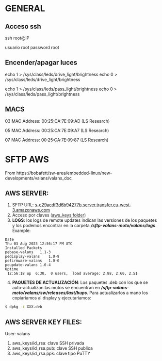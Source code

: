 # GENERAL


## Acceso ssh

ssh root@IP

usuario root
password root

## Encender/apagar luces

echo 1 > /sys/class/leds/drive_light/brightness
echo 0 > /sys/class/leds/drive_light/brightness

echo 1 > /sys/class/leds/pass_light/brightness
echo 0 > /sys/class/leds/pass_light/brightness

## MACS

03
MAC Address: 00:25:CA:7E:09:AD (LS Research)

05
MAC Address: 00:25:CA:7E:09:A7 (LS Research)

07
MAC Address: 00:25:CA:7E:09:87 (LS Research)


# SFTP AWS

From https://bobafett/sw-area/embedded-linux/new-developments/valans/valans_doc

## AWS SERVER:

1. SFTP URL: [s-c29acdf3d6b94277b.server.transfer.eu-west-3.amazonaws.com](s-c29acdf3d6b94277b.server.transfer.eu-west-3.amazonaws.com)
2. Acceso por claves ([aws_keys folder](aws_keys/keys.md))
3. **LOGS**: los logs de remote updates indican las versiones de los paquetes y los podemos encontrar en la carpeta ***/sftp-valans-moto/valans/logs***. Example:
```
Date
Thu 03 Aug 2023 12:56:17 PM UTC
Installed Packets
pebase-valans	1.1-3
pedisplay-valans	1.0-9
pefirmware-valans	1.0-0
peupdate-valans	1.0-4
Uptime
 12:56:18 up  6:30,  0 users,  load average: 2.88, 2.60, 2.51
```
4. **PAQUETES DE ACTUALIZACIÓN**: Los paquetes .deb con los que se auto-actualizan las motos se encuentran en ***/sftp-valans-moto/valans/sw/releases/last/bups***. Para actualizarlos a mano los copiaríamos al display y ejecutaríamos:
```bash
$ dpkg -i XXX.deb
```

## AWS SERVER KEY FILES:

User: valans
1. aws_keys/id_rsa: clave SSH privada
2. aws_keys/id_rsa.pub: clave SSH publica
3. aws_keys/id_rsa.ppk: clave tipo PuTTY
